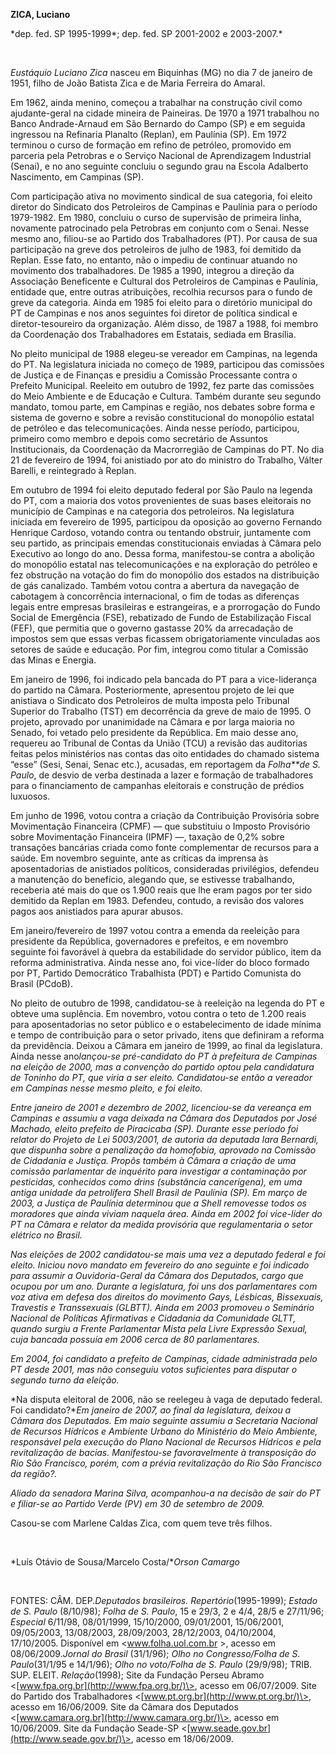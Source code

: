 **ZICA, Luciano**

\*dep. fed. SP 1995-1999*; dep. fed. SP 2001-2002 e 2003-2007.*

 

*Eustáquio Luciano Zica* nasceu em Biquinhas (MG) no dia 7 de janeiro de
1951, filho de João Batista Zica e de Maria Ferreira do Amaral.

Em 1962, ainda menino, começou a trabalhar na construção civil como
ajudante-geral na cidade mineira de Paineiras. De 1970 a 1971 trabalhou
no Banco Andrade-Arnaud em São Bernardo do Campo (SP) e em seguida
ingressou na Refinaria Planalto (Replan), em Paulínia (SP). Em 1972
terminou o curso de formação em refino de petróleo, promovido em
parceria pela Petrobras e o Serviço Nacional de Aprendizagem Industrial
(Senai), e no ano seguinte concluiu o segundo grau na Escola Adalberto
Nascimento, em Campinas (SP).

Com participação ativa no movimento sindical de sua categoria, foi
eleito diretor do Sindicato dos Petroleiros de Campinas e Paulínia para
o período 1979-1982. Em 1980, concluiu o curso de supervisão de primeira
linha, novamente patrocinado pela Petrobras em conjunto com o Senai.
Nesse mesmo ano, filiou-se ao Partido dos Trabalhadores (PT). Por causa
de sua participação na greve dos petroleiros de julho de 1983, foi
demitido da Replan. Esse fato, no entanto, não o impediu de continuar
atuando no movimento dos trabalhadores. De 1985 a 1990, integrou a
direção da Associação Beneficente e Cultural dos Petroleiros de Campinas
e Paulínia, entidade que, entre outras atribuições, recolhia recursos
para o fundo de greve da categoria. Ainda em 1985 foi eleito para o
diretório municipal do PT de Campinas e nos anos seguintes foi diretor
de política sindical e diretor-tesoureiro da organização. Além disso, de
1987 a 1988, foi membro da Coordenação dos Trabalhadores em Estatais,
sediada em Brasília.

No pleito municipal de 1988 elegeu-se vereador em Campinas, na legenda
do PT. Na legislatura iniciada no começo de 1989, participou das
comissões de Justiça e de Finanças e presidiu a Comissão Processante
contra o Prefeito Municipal. Reeleito em outubro de 1992, fez parte das
comissões do Meio Ambiente e de Educação e Cultura. Também durante seu
segundo mandato, tomou parte, em Campinas e região, nos debates sobre
forma e sistema de governo e sobre a revisão constitucional do monopólio
estatal de petróleo e das telecomunicações. Ainda nesse período,
participou, primeiro como membro e depois como secretário de Assuntos
Institucionais, da Coordenação da Macrorregião de Campinas do PT. No dia
21 de fevereiro de 1994, foi anistiado por ato do ministro do Trabalho,
Válter Barelli, e reintegrado à Replan.

Em outubro de 1994 foi eleito deputado federal por São Paulo na legenda
do PT, com a maioria dos votos provenientes de suas bases eleitorais no
município de Campinas e na categoria dos petroleiros. Na legislatura
iniciada em fevereiro de 1995, participou da oposição ao governo
Fernando Henrique Cardoso, votando contra ou tentando obstruir,
juntamente com seu partido, as principais emendas constitucionais
enviadas à Câmara pelo Executivo ao longo do ano. Dessa forma,
manifestou-se contra a abolição do monopólio estatal nas
telecomunicações e na exploração do petróleo e fez obstrução na votação
do fim do monopólio dos estados na distribuição de gás canalizado.
Também votou contra a abertura da navegação de cabotagem à concorrência
internacional, o fim de todas as diferenças legais entre empresas
brasileiras e estrangeiras, e a prorrogação do Fundo Social de
Emergência (FSE), rebatizado de Fundo de Estabilização Fiscal (FEF), que
permitia que o governo gastasse 20% da arrecadação de impostos sem que
essas verbas ficassem obrigatoriamente vinculadas aos setores de saúde e
educação. Por fim, integrou como titular a Comissão das Minas e Energia.

Em janeiro de 1996, foi indicado pela bancada do PT para a
vice-liderança do partido na Câmara. Posteriormente, apresentou projeto
de lei que anistiava o Sindicato dos Petroleiros de multa imposta pelo
Tribunal Superior do Trabalho (TST) em decorrência da greve de maio de
1995. O projeto, aprovado por unanimidade na Câmara e por larga maioria
no Senado, foi vetado pelo presidente da República. Em maio desse ano,
requereu ao Tribunal de Contas da União (TCU) a revisão das auditorias
feitas pelos ministérios nas contas das oito entidades do chamado
sistema “esse” (Sesi, Senai, Senac etc.), acusadas, em reportagem da
*Folha**de S. Paulo*, de desvio de verba destinada a lazer e formação de
trabalhadores para o financiamento de campanhas eleitorais e construção
de prédios luxuosos.

Em junho de 1996, votou contra a criação da Contribuição Provisória
sobre Movimentação Financeira (CPMF) — que substituiu o Imposto
Provisório sobre Movimentação Financeira (IPMF) —, taxação de 0,2% sobre
transações bancárias criada como fonte complementar de recursos para a
saúde. Em novembro seguinte, ante as críticas da imprensa às
aposentadorias de anistiados políticos, consideradas privilégios,
defendeu a manutenção do benefício, alegando que, se estivesse
trabalhando, receberia até mais do que os 1.900 reais que lhe eram pagos
por ter sido demitido da Replan em 1983. Defendeu, contudo, a revisão
dos valores pagos aos anistiados para apurar abusos.

Em janeiro/fevereiro de 1997 votou contra a emenda da reeleição para
presidente da República, governadores e prefeitos, e em novembro
seguinte foi favorável à quebra da estabilidade do servidor público,
item da reforma administrativa. Ainda nesse ano, foi vice-líder do bloco
formado por PT, Partido Democrático Trabalhista (PDT) e Partido
Comunista do Brasil (PCdoB).

No pleito de outubro de 1998, candidatou-se à reeleição na legenda do PT
e obteve uma suplência. Em novembro, votou contra o teto de 1.200 reais
para aposentadorias no setor público e o estabelecimento de idade mínima
e tempo de contribuição para o setor privado, itens que definiram a
reforma da previdência. Deixou a Câmara em janeiro de 1999, ao final da
legislatura. Ainda nesse ano*lançou-se pré-candidato do PT à prefeitura
de Campinas na eleição de 2000, mas a convenção do partido optou pela
candidatura de Toninho do PT, que viria a ser eleito. Candidatou-se
então a vereador em Campinas nesse mesmo pleito, e foi eleito.*

*Entre janeiro de 2001 e dezembro de 2002, licenciou-se da vereança em
Campinas e assumiu a vaga deixada na Câmara dos Deputados por José
Machado, eleito prefeito de Piracicaba (SP). Durante esse período foi
relator do Projeto de Lei 5003/2001, de autoria da deputada Iara
Bernardi, que dispunha sobre a penalização da homofobia, aprovado na
Comissão de Cidadania e Justiça. Propôs também à Câmara a criação de uma
comissão parlamentar de inquérito para investigar a contaminação por
pesticidas, conhecidos como drins (substância cancerígena), em uma
antiga unidade da petrolífera Shell Brasil de Paulínia (SP). Em março de
2003, a Justiça de Paulínia determinou que a Shell removesse todos os
moradores que ainda viviam naquela área. Ainda em 2002 foi vice-líder do
PT na Câmara e relator da medida provisória que regulamentaria o setor
elétrico no Brasil.*

*Nas eleições de 2002 candidatou-se mais uma vez a deputado federal e
foi eleito. Iniciou novo mandato em fevereiro do ano seguinte e foi
indicado para assumir a Ouvidoria-Geral da Câmara dos Deputados, cargo
que ocupou por um ano. Durante a legislatura, foi uns dos parlamentares
com voz ativa em defesa dos direitos do movimento Gays, Lésbicas,
Bissexuais, Travestis e Transsexuais (GLBTT). Ainda em 2003 promoveu o
Seminário Nacional de Políticas Afirmativas e Cidadania da Comunidade
GLTT, quando surgiu a Frente Parlamentar Mista pela Livre Expressão
Sexual, cuja bancada possuía em 2006 cerca de 80 parlamentares.*

*Em 2004, foi candidato a prefeito de Campinas, cidade administrada pelo
PT desde 2001, mas não conseguiu votos suficientes para disputar o
segundo turno da eleição.*

*Na disputa eleitoral de 2006, não se reelegeu à vaga de deputado
federal. Foi candidato?**Em janeiro de 2007, ao final da legislatura,
deixou a Câmara dos Deputados. Em maio seguinte assumiu a Secretaria
Nacional de Recursos Hídricos e Ambiente Urbano do Ministério do Meio
Ambiente, responsável pela execução do Plano Nacional de Recursos
Hídricos e pela revitalização de bacias. Manifestou-se favoravelmente à
transposição do Rio São Francisco, porém, com a prévia revitalização do
Rio São Francisco da região?.*

*Aliado da senadora Marina Silva, acompanhou-a na decisão de sair do PT
e filiar-se ao Partido Verde (PV) em 30 de setembro de 2009.*

Casou-se com Marlene Caldas Zica, com quem teve três filhos.

 

*Luís Otávio de Sousa/Marcelo Costa/**Orson Camargo*

 

FONTES: CÂM. DEP.*Deputados brasileiros. Repertório*(1995-1999); *Estado
de S. Paulo* (8/10/98); *Folha de S. Paulo*, 15 e 29/3, 2 e 4/4, 28/5 e
27/11/96; *Especial* 6/11/98, 08/01/1999, 15/10/2000, 09/01/2001,
15/06/2001, 09/05/2003, 13/08/2003, 28/09/2003, 28/12/2003, 04/10/2004,
17/10/2005. Disponível em \<www.folha.uol.com.br \>, acesso em
08/06/2009.*Jornal do* *Brasil* (31/1/96); *Olho no Congresso/Folha de
S. Paulo*(31/1/95 e 14/1/96); *Olho no voto/Folha de S. Paulo*
(29/9/98); TRIB. SUP. ELEIT. *Relação*(1998); Site da Fundação Perseu
Abramo \<[www.fpa.org.br](http://www.fpa.org.br/)\>, acesso em
06/07/2009. Site do Partido dos Trabalhadores
\<[www.pt.org.br](http://www.pt.org.br/)\>, acesso em 16/06/2009. Site
da Câmara dos Deputados
\<[www.camara.org.br](http://www.camara.org.br/)\>, acesso em
10/06/2009. Site da Fundação Seade-SP
\<[www.seade.gov.br](http://www.seade.gov.br/)\>, acesso em 18/06/2009.
